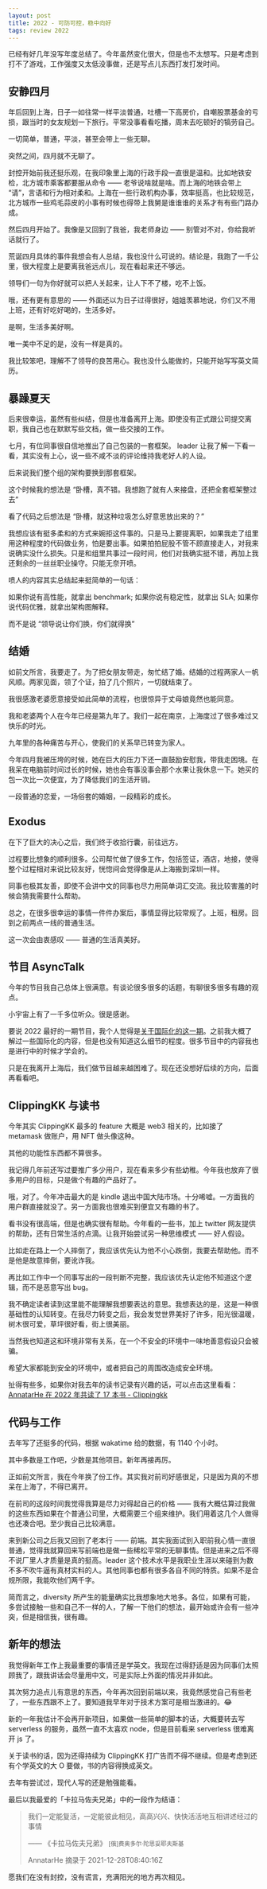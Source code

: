 ```yaml
---
layout: post
title: 2022 - 可防可控，稳中向好
tags: review 2022
---
```


已经有好几年没写年度总结了。今年虽然变化很大，但是也不太想写。只是考虑到打不了游戏，工作强度又太低没事做，还是写点儿东西打发打发时间。

## 安静四月

年后回到上海，日子一如往常一样平淡普通，吐槽一下高房价，自嘲股票基金的亏损，跟当时的女友规划一下旅行。平常没事看看吃播，周末去吃顿好的犒劳自己。

一切简单，普通，平淡，甚至会带上一些无聊。

突然之间，四月就不无聊了。

封控开始前我还挺乐观，在我印象里上海的行政手段一直很是温和。比如地铁安检，北方城市乘客都要服从命令 —— 老爷说啥就是啥。而上海的地铁会带上 “请”，言语和行为相对柔和。上海在一些行政机构办事，效率挺高，也比较规范，北方城市一些鸡毛蒜皮的小事有时候也得带上我舅是谁谁谁的关系才有有些门路办成。

然后四月开始了。我像是又回到了我爸，我老师身边 —— 别管对不对，你给我听话就行了。

荒诞四月具体的事件我想会有人总结，我也没什么可说的。结论是，我跑了一千公里，很大程度上是要离我爸远点儿，现在看起来还不够远。

领导们一句为你好就可以把人关起来，让人下不了楼，吃不上饭。

哦，还有更有意思的 —— 外面还以为日子过得很好，姐姐羡慕地说，你们又不用上班，还有好吃好喝的，生活多好。

是啊，生活多美好啊。

唯一美中不足的是，没有一样是真的。

我比较笨吧，理解不了领导的良苦用心。我也没什么能做的，只能开始写写英文简历。

## 暴躁夏天

后来很幸运，虽然有些纠结，但是也准备离开上海。即使没有正式跟公司提交离职，我自己也在默默写些文档，做一些交接的工作。

七月，有位同事很自信地推出了自己包装的一套框架。 leader 让我了解一下看一看，其实没有上心，说一些不咸不淡的评论维持我老好人的人设。

后来说我们整个组的架构要换到那套框架。

这个时候我的想法是 “卧槽，真不错。我想跑了就有人来接盘，还把全套框架整过去”

看了代码之后想法是 “卧槽，就这种垃圾怎么好意思放出来的？”

我想应该有挺多柔和的方式来婉拒这件事的。只是马上要提离职，如果我走了组里用这种程度的代码做业务，怕是要出事。如果拍拍屁股不管不顾直接走人，对我来说确实没什么损失。只是和组里共事过一段时间，他们对我确实挺不错，再加上我还剩余的一丝丝职业操守。只能无奈开喷。

喷人的内容其实总结起来挺简单的一句话：

如果你说有高性能，就拿出 benchmark; 如果你说有稳定性，就拿出 SLA; 如果你说代码优雅，就拿出架构图解释。

而不是说 “领导说让你们换，你们就得换”

## 结婚

如前文所言，我要走了。为了把女朋友带走，匆忙结了婚。结婚的过程两家人一帆风顺。两家见面，领了个证，拍了几个照片，一切就结束了。

我很感激老婆愿意接受如此简单的流程，也很惊异于丈母娘竟然也能同意。

我和老婆两个人在今年已经是第九年了。我们一起在南京，上海度过了很多难过又快乐的时光。

九年里的各种痛苦与开心，使我们的关系早已转变为家人。

今年四月我被压垮的时候，她在巨大的压力下还一直鼓励安慰我，带我走困境。在我呆在电脑前时间过长的时候，她也会有事没事会那个水果让我休息一下。她买的包一次比一次便宜，为了降低我们的生活开销。

一段普通的恋爱，一场俗套的婚姻，一段精彩的成长。

## Exodus

在下了巨大的决心之后，我们终于收拾行囊，前往远方。

过程要比想象的顺利很多。公司帮忙做了很多工作，包括签证，酒店，地接，使得整个过程相对来说比较友好，恍惚间会觉得像是从上海搬到深圳一样。

同事也极其友善，即使不会讲中文的同事也尽力用简单词汇交流。我比较害羞的时候会猜我需要什么帮助。

总之，在很多很幸运的事情一件件办案后，事情显得比较常规了。上班，租房。回到之前两点一线的普通生活。

这一次会由衷感叹 —— 普通的生活真美好。

## 节目 AsyncTalk

今年的节目我自己总体上很满意。有谈论很多很多的话题，有聊很多很多有趣的观点。

小宇宙上有了一千多位听众。很是感谢。

要说 2022 最好的一期节目，我个人觉得是[关于国际化的这一期](https://www.xiaoyuzhoufm.com/episode/62285261565eaa9716a65d4d)。之前我大概了解过一些国际化的内容，但是也没有知道这么细节的程度。很多节目中的内容我也是进行中的时候才学会的。

只是在我离开上海后，我们做节目越来越困难了。现在还没想好后续的方向，后面再看看吧。

## ClippingKK 与读书

今年其实 ClippingKK 最多的 feature 大概是 web3 相关的，比如接了 metamask 做账户，用 NFT 做头像这种。

其他的功能性东西都不算很多。

我记得几年前还写过要推广多少用户，现在看来多少有些幼稚。今年我也放弃了很多用户的目标，只是做个有趣的产品好了。

哦，对了。今年冲击最大的是 kindle 退出中国大陆市场。十分唏嘘。一方面我的用户群直接就没了。另一方面我也很难买到便宜又有趣的书了。

看书没有很高端，但是也确实很有帮助。今年看的一些书，加上 twitter 网友提供的帮助，还有日常生活的点滴。让我开始尝试另一种思维模式 —— 好人假设。

比如走在路上一个人摔倒了，我应该优先认为他不小心跌倒，我要去帮助他。而不是他是故意摔倒，要讹诈我。

再比如工作中一个同事写出的一段判断不完整，我应该优先认定他不知道这个逻辑，而不是恶意写出 bug。

我不确定读者读到这里能不能理解我想要表达的意思。我想表达的是，这是一种很基础性的认知转变。在我尽力转变之后，我会发觉世界美好了许多，阳光很温暖，树木很可爱，草坪很好看，街上很美丽。

当然我也知道这和环境非常有关系，在一个不安全的环境中一味地善意假设只会被骗。

希望大家都能到安全的环境中，或者把自己的周围改造成安全环境。

扯得有些多，如果你对我去年的读书记录有兴趣的话，可以点击这里看看：[AnnatarHe 在 2022 年共读了 17 本书 - Clippingkk](https://clippingkk.annatarhe.com/report/yearly?uid=1&year=2022)

## 代码与工作

去年写了还挺多的代码，根据 wakatime 给的数据，有 1140 个小时。

其中多数是工作吧，少数是其他项目。新年再接再厉。

正如前文所言，我在今年换了份工作。其实我对前司好感很足，只是因为真的不想呆在上海了，不得已离开。

在前司的这段时间我觉得我算是尽力对得起自己的价格 —— 我有大概估算过我做的这些东西如果在个普通公司里，大概需要三个组来维护。我们用着这几个人做得也还凑合吧。至少我自己比较满意。

来到新公司之后我又回到了老本行 —— 前端。其实我面试到入职前我心情一直很普通，觉得我就算回来写前端也是做一些稀松平常的无聊事情。但是进来之后不得不说厂里人才质量是真的挺高。leader 这个技术水平是我职业生涯以来碰到为数不多不吹牛逼有真材实料的人。其他同事也都有很多各自不同的特质。如果不是合规所限，我能吹他们两千字。

简而言之，diversity 所产生的能量确实比我想象地大地多。各位，如果有可能，多尝试接触一些和自己不一样的人，了解一下他们的想法，最开始或许会有一些冲突，但是相信我，很有趣。

## 新年的想法

我觉得新年工作上我最重要的事情还是学英文。我现在过得舒适是因为同事们太照顾我了，跟我讲话会尽量用中文，可是实际上外面的情况并非如此。

其次努力追点儿有意思的东西，今年再次回到前端以来，我竟然感觉自己有些老了，一些东西跟不上了。要知道我早年对于技术方案可是相当激进的。😂

新的一年我估计不会再开新项目，如果做一些简单的脚本的话，大概要转去写 serverless 的服务，虽然一直不太喜欢 node，但是目前看来 serverless 很难离开 js 了。

关于读书的话，因为还得持续为 ClippingKK 打广告而不得不继续。但是考虑到还有个学英文的大 O 要做，书的内容得换成英文。

去年有尝试过，现代人写的还是勉强能看。

最后以我最爱的「卡拉马佐夫兄弟」中的一段作为结语：

<div>
<blockquote class="ck-clipping-card" data-cid='20873'>
  <p lang="zh" dir="ltr" class="ck-content">
  我们一定能复活，一定能彼此相见，高高兴兴、快快活活地互相讲述经过的事情
  </p>
  <p class="ck-author">
    —— 《卡拉马佐夫兄弟》 <small>[俄]费奥多尔·陀思妥耶夫斯基</small>
  </p>
  <p class="ck-info">
    <span>AnnatarHe</span> 摘录于 <time>2021-12-28T08:40:16Z</time>
  </p>
</blockquote>
<script async src="https://web-widget-script.pages.dev/bundle.js" charset="utf-8"></script>
</div>

愿我们在没有封控，没有谎言，充满阳光的地方再次相见。

